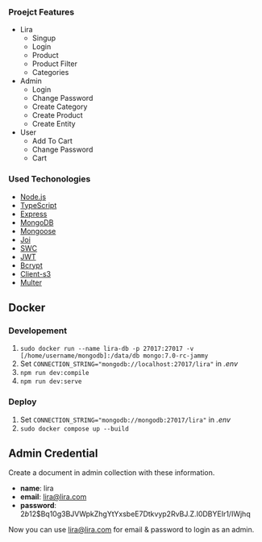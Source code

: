 ### Proejct Features

- Lira
  - Singup
  - Login
  - Product
  - Product Filter
  - Categories
- Admin
  - Login
  - Change Password
  - Create Category
  - Create Product
  - Create Entity
- User
  - Add To Cart
  - Change Password
  - Cart

### Used Techonologies

- [Node.js](https://nodejs.org/en)
- [TypeScript](https://www.typescriptlang.org/)
- [Express](https://expressjs.com/)
- [MongoDB](https://mongodb.com)
- [Mongoose](https://mongoosejs.com/)
- [Joi](https://joi.dev/)
- [SWC](https://swc.rs/)
- [JWT](https://jwt.io/)
- [Bcrypt](https://www.npmjs.com/package/bcrypt)
- [Client-s3](https://www.npmjs.com/package/@aws-sdk/client-s3)
- [Multer](https://www.npmjs.com/package/multer)

## Docker

### Developement

1. `sudo docker run --name lira-db -p 27017:27017 -v [/home/username/mongodb]:/data/db mongo:7.0-rc-jammy`
2. Set `CONNECTION_STRING="mongodb://localhost:27017/lira"` in _.env_
3. `npm run dev:compile`
4. `npm run dev:serve`

### Deploy

1. Set `CONNECTION_STRING="mongodb://mongodb:27017/lira"` in _.env_
2. `sudo docker compose up --build`

## Admin Credential

Create a document in admin collection with these information.

- **name**: lira
- **email**: lira@lira.com
- **password**: $2b$12$Bq10g3BJVWpkZhgYtYxsbeE7Dtkvyp2RvBJ.Z.I0DBYEIr1/IWjhq

Now you can use lira@lira.com for email & password to login as an admin.
